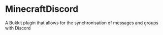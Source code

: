 # MinecraftDiscord
A Bukkit plugin that allows for the synchronisation of messages and groups with Discord
